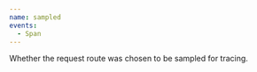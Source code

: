 ```yaml
---
name: sampled
events:
  - Span
---
```


Whether the request route was chosen to be sampled for tracing.